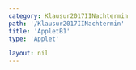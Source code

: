 ```yaml
---
category: Klausur2017IINachtermin
path: '/Klausur2017IINachtermin'
title: 'AppletB1'
type: 'Applet'

layout: nil
---
```

<link type="text/css" href="https://cdnjs.cloudflare.com/ajax/libs/jsxgraph/0.99.6/jsxgraph.css"><link rel="stylesheet" type="text/css" href="{{ site.jsxurl }}/jsxgraph.css" />
<div id="JXG5f3b935a-9326-476c-8e10-99ae943ef28c" class="jxgbox" style="width:500px; height:500px">
<script type="text/javascript">
    (function() {
	const board = JXG.JSXGraph.initBoard('JXG5f3b935a-9326-476c-8e10-99ae943ef28c', {
    							boundingbox: [-15, 15, 15, -15],
                  showFullscreen: true, axis: true
              });

var P = board.create('point', [-9, 44], {name:'P', color:'green', label:{fontsize:16, position:'bot'}, size:2});
var Q = board.create('point', [6, 14], {name:'Q', fixed:true, color:'green', label:{fontsize:16, position:'bot'}, size:2});

var b = board.create('slider', [[30,30], [50,30], [-5, -0.8, 5]]);  
var c = board.create('slider', [[30,20], [50,20], [-5, 4.4, 5]]); 
board.create('text', [27, 30, 'b']);
board.create('text', [27, 20, 'c']);

var f = x => 0.4*x*x+b.Value()*x+c.Value();
var pf = board.create('functiongraph', [f], {strokeWidth:3, strokeColor:'black'});

var g = x => 0.2*x+0.5;
var pg = board.create('functiongraph', [g], {strokeWidth:3, strokeColor:'black'});

var A = board.create('glider', [pg], {color:'orange', label:{fontsize:16, position:'bot'}, size:2});
var B = board.create('point', [function(){return A.X()+2},function(){return A.Y()+3}], {label:{fontsize:16, position:'bot'}, size:2})
var C = board.create('point', [function(){return A.X()}, function(){return 0.4*A.X()*A.X()+b.Value()*A.X()+c.Value()}], {label:{fontsize:16, position:'bot'}, size:2});

var AC = board.create('line', [A,C], {straightFirst:false, straightLast:false});

var D = board.create('point', [function(){return A.X()-2},function(){return A.Y()+3}], {label:{fontsize:16, position:'bot'}, size:2})
var AD = board.create('line', [A,D], {straightFirst:false, straightLast:false});
var AB = board.create('line', [A,B], {straightFirst:false, straightLast:false});
var DC = board.create('line', [D,C], {straightFirst:false, straightLast:false});
var BC = board.create('line', [B,C], {straightFirst:false, straightLast:false});
board.create('text', [-12,10, function(){return 'A(x)='+Math.round((0.8*A.X()*A.X()-2*A.X()+7.8)*100)/100+' FE'}], {fontsize: 18, fixed:true});
board.create('text', [-5,-5,'M II 2017 NT B 1'], {fontsize: 18, fixed:true});
})()
  </script>
  </div>
